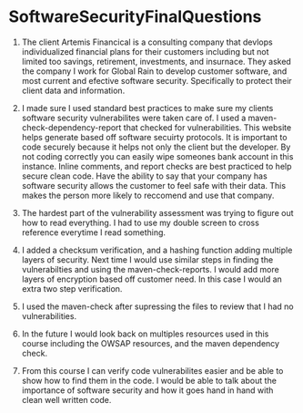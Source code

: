 # SoftwareSecurityFinalQuestions

1. The client Artemis Financical is a consulting company that devlops individualized financial plans for their customers including but not limited too savings, retirement, investments, and insurnace. They asked the company I work for Global Rain to develop customer software, and most current and efective software security. Specifically to protect their client data and information.

2. I made sure I used standard best practices to make sure my clients software security vulnerabilites were taken care of. I used a maven-check-dependency-report that checked for vulnerabilities. This website helps generate based off software secuirty protocols. It is important to code securely because it helps not only the client but the developer. By not coding correctly you can easily wipe someones bank account in this instance. Inline comments, and report checks are best practiced to help secure clean code. Have the ability to say that your company has software security allows the customer to feel safe with their data. This makes the person more likely to reccomend and use that company.

3. The hardest part of the vulnerability assessment was trying to figure out how to read everything. I had to use my double screen to cross reference everytime I read something.

4. I added a checksum verification, and a hashing function adding multiple layers of security. Next time I would use similar steps in finding the vulnerabilties and using the maven-check-reports. I would add more layers of encryption based off customer need. In this case I would an extra two step verification.

5. I used the maven-check after supressing the files to review that I had no vulnerabilities.

6. In the future I would look back on multiples resources used in this course including the OWSAP resources, and the maven dependency check.

7. From this course I can verify code vulnerabilites easier and be able to show how to find them in the code. I would be able to talk about the importance of software security and how it goes hand in hand with clean well written code. 
